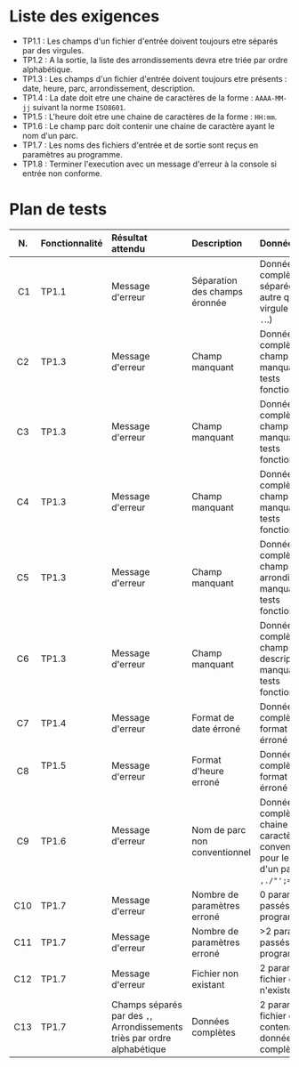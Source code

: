 Liste des exigences
===============
- TP1.1 : Les champs d'un fichier d'entrée doivent toujours etre séparés par des virgules.
-  TP1.2 : A la sortie, la liste des arrondissements devra etre triée par ordre alphabétique.
- TP1.3 : Les champs d'un fichier d'entrée doivent toujours etre présents : date, heure, parc, arrondissement, description.
- TP1.4 : La date doit etre une chaine de caractères de la forme : `AAAA-MM-jj` suivant la norme `ISO8601`.
- TP1.5 : L'heure doit etre une chaine de caractères de la forme : `HH:mm`.
- TP1.6 : Le champ parc doit contenir une chaine de caractère ayant le nom d'un parc.
- TP1.7 :  Les noms des fichiers d'entrée et de sortie sont reçus en paramètres au programme.
- TP1.8 : Terminer l'execution avec un message d'erreur à la console si entrée non conforme. 



Plan de tests
==========

| N.  | Fonctionnalité | Résultat attendu           | Description                   | Données  |                                                                                          
| :----: | :-------------- | :--------------------------- | :----------------------------- | :---------- |
|  C1   |   TP1.1                       |  Message d'erreur                          | Séparation des champs éronnée  |     Données complètes, séparées par autre qu'une virgule `,` (expl : ` ` `.`..)                                  |
|  C2   |  TP1.3                        | Message d'erreur                           | Champ manquant                         | Données complètes, champ date manquant (2 tests fonctionnels)
| C3    | TP1.3                         | Message d'erreur                           | Champ manquant                         | Données complètes, champ heure manquant (2 tests fonctionnels)
| C4    | TP1.3                         | Message d'erreur                           | Champ manquant                         | Données complètes, champ parc manquant (2 tests fonctionnels)
|  C5   | TP1.3                         | Message d'erreur                           | Champ manquant                         | Données complètes, champ arrondissement manquant (2 tests fonctionnels)
| C6    | TP1.3                         | Message d'erreur                           | Champ manquant                         | Données complètes, champ description manquant (2 tests fonctionnels)
| C7    | TP1.4                         | Message d'erreur                           | Format de date érroné                  | Données complètes, format de date érroné
| C8    | TP1.5                         | Message d'erreur                           | Format d'heure erroné                  | Données complètes, format d'heure érroné
| C9    | TP1.6                         | Message d'erreur                           | Nom de parc non conventionnel  | Données complètes, chaine de caractères non conventionnelle pour le nom d'un parc (` `, `,./"';=` .. )
| C10  | TP1.7                         | Message d'erreur                           | Nombre de paramètres erroné     | 0 paramètes passés au programme
| C11  | TP1.7                         | Message d'erreur                           | Nombre de paramètres erroné     | >2 paramètes passés au programme
| C12  | TP1.7                         | Message d'erreur                           |  Fichier non existant                     | 2 paramàtres , fichier d'entrée n'existe pas
| C13  | TP1.7                         | Champs séparés par des `,`, Arrondissements triès par ordre alphabétique | Données complètes | 2 paramètres, fichier d'entrée contenant des données complètes


